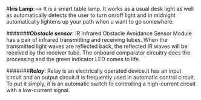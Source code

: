 #**Iris Lamp**:--> 
It is a smart table lamp. It works as a usual desk light as well as automatically detects the user to turn on/off light and in midnight automatically lightens up your path when u want to go somewhere.

#######***Obstacle sensor***: 
IR Infrared Obstacle Avoidance Sensor Module has a pair of infrared transmitting and receiving tubes. When the transmitted light waves are reflected back, the reflected IR waves will be received by the receiver tube. The onboard comparator circuitry does the processing and the green indicator LED comes to life.

#######***Relay***: 
Relay is an electrically operated device.it has an input circuit and an output circuit.It is frequently used in automatic control circuit. To put it simply, it is an automatic switch to controlling a high-current circuit with a low-current signal.

